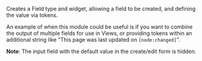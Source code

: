 Creates a Field type and widget, allowing a field to be created, and defining the value via tokens.

An example of when this module could be useful is if you want to combine the output of multiple fields for use in Views, or providing tokens within an additional string like "This page was last updated on `[node:changed]`".

**Note**: The input field with the default value in the create/edit form is hidden.